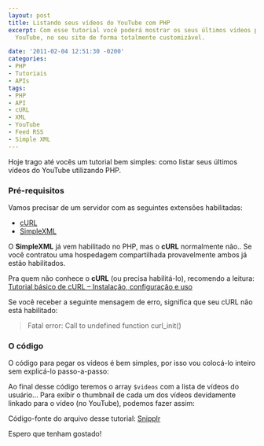 ```yaml
---
layout: post
title: Listando seus vídeos do YouTube com PHP
excerpt: Com esse tutorial você poderá mostrar os seus últimos vídeos publicados no
  YouTube, no seu site de forma totalmente customizável.

date: '2011-02-04 12:51:30 -0200'
categories:
- PHP
- Tutoriais
- APIs
tags:
- PHP
- API
- cURL
- XML
- YouTube
- Feed RSS
- Simple XML
---
```

Hoje trago até vocês um tutorial bem simples: como listar seus últimos vídeos do YouTube utilizando PHP.

### Pré-requisitos
Vamos precisar de um servidor com as seguintes extensões habilitadas:

* [cURL](http://php.net/manual/book.curl.php)
* [SimpleXML](http://php.net/manual/book.simplexml.php)

O <strong>SimpleXML</strong> já vem habilitado no PHP, mas o <strong>cURL</strong> normalmente não.. Se você contratou uma hospedagem compartilhada provavelmente ambos já estão habilitados.

Pra quem não conhece o <strong>cURL</strong> (ou precisa habilitá-lo), recomendo a leitura: [Tutorial básico de cURL – Instalação, configuração e uso](/tutorial-basico-de-curl-instalacao-configuracao-e-uso)

Se você receber a seguinte mensagem de erro, significa que seu cURL não está habilitado:

> Fatal error: Call to undefined function curl_init()

### O código
O código para pegar os vídeos é bem simples, por isso vou colocá-lo inteiro sem explicá-lo passo-a-passo:

<div data-gist-id="9afbf4912e2fde79c3cd" data-gist-show-loading="false"></div>

Ao final desse código teremos o array <code>$videos</code> com a lista de vídeos do usuário... Para exibir o thumbnail de cada um dos vídeos devidamente linkado para o vídeo (no YouTube), podemos fazer assim:


<div data-gist-id="849591cd16a771b55047" data-gist-show-loading="false"></div>

Código-fonte do arquivo desse tutorial: [Snipplr](http://snipplr.com/view/48433/listando-seus-vdeos-do-youtube-com-php/)

Espero que tenham gostado!

